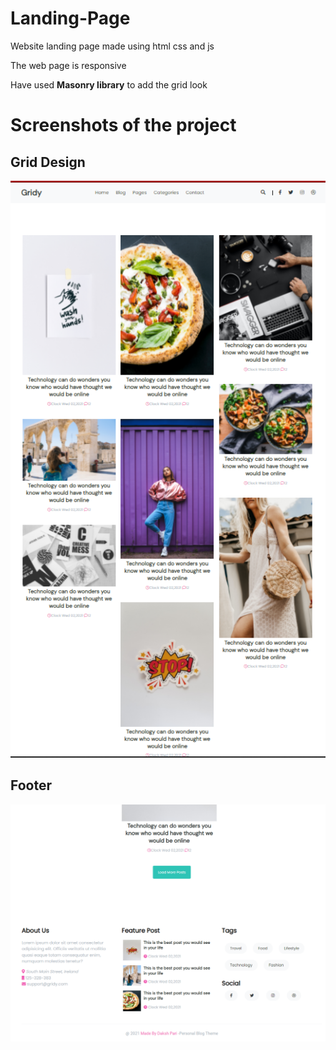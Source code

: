 # Landing-Page

Website landing page made using html css and js

The web page is responsive

Have used **Masonry library** to add the grid look

# Screenshots of the project

## Grid Design

![Grid like design](ss%20of%20project/Masonry%20example.PNG)

## Footer

![Footer](ss%20of%20project/Footer-img.PNG)
